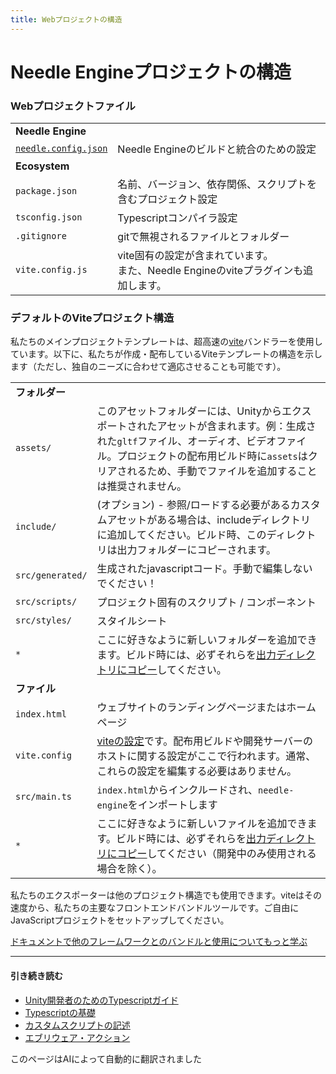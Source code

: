 ```yaml
---
title: Webプロジェクトの構造
---
```


# Needle Engineプロジェクトの構造

### Webプロジェクトファイル

| | |
| --- | --- |
| **Needle Engine** | |
| [`needle.config.json`](./reference/needle-config-json.md) | Needle Engineのビルドと統合のための設定 |
| **Ecosystem** | |
| `package.json` | 名前、バージョン、依存関係、スクリプトを含むプロジェクト設定 |
| `tsconfig.json` | Typescriptコンパイラ設定 |
| `.gitignore` | gitで無視されるファイルとフォルダー |
| `vite.config.js` | vite固有の設定が含まれています。<br/>また、Needle Engineのviteプラグインも追加します。 |


### デフォルトのViteプロジェクト構造

私たちのメインプロジェクトテンプレートは、超高速の[vite](https://vitejs.dev/)バンドラーを使用しています。以下に、私たちが作成・配布しているViteテンプレートの構造を示します（ただし、独自のニーズに合わせて適応させることも可能です）。

| | |
| --- | --- |
| **フォルダー** | |
| `assets/` | このアセットフォルダーには、Unityからエクスポートされたアセットが含まれます。例：生成された``gltf``ファイル、オーディオ、ビデオファイル。プロジェクトの配布用ビルド時に``assets``はクリアされるため、手動でファイルを追加することは推奨されません。
| `include/` | (オプション) - 参照/ロードする必要があるカスタムアセットがある場合は、includeディレクトリに追加してください。ビルド時、このディレクトリは出力フォルダーにコピーされます。
| `src/generated/` | 生成されたjavascriptコード。手動で編集しないでください！
| `src/scripts/` | プロジェクト固有のスクリプト / コンポーネント
| `src/styles/` | スタイルシート
| `*` | ここに好きなように新しいフォルダーを追加できます。ビルド時には、必ずそれらを[出力ディレクトリにコピー](./reference/needle-config-json.md)してください。 |
| **ファイル** | |
| `index.html` | ウェブサイトのランディングページまたはホームページ
| `vite.config` | [viteの設定](https://vitejs.dev/config/)です。配布用ビルドや開発サーバーのホストに関する設定がここで行われます。通常、これらの設定を編集する必要はありません。
| `src/main.ts` | `index.html`からインクルードされ、`needle-engine`をインポートします |
| `*` | ここに好きなように新しいファイルを追加できます。ビルド時には、必ずそれらを[出力ディレクトリにコピー](./reference/needle-config-json.md)してください（開発中のみ使用される場合を除く）。 |

私たちのエクスポーターは他のプロジェクト構造でも使用できます。viteはその速度から、私たちの主要なフロントエンドバンドルツールです。ご自由にJavaScriptプロジェクトをセットアップしてください。

[ドキュメントで他のフレームワークとのバンドルと使用についてもっと学ぶ](html.md)



---

#### 引き続き読む

- [Unity開発者のためのTypescriptガイド](./getting-started/for-unity-developers.md)
- [Typescriptの基礎](./getting-started/typescript-essentials.md)
- [カスタムスクリプトの記述](./scripting.md)
- [エブリウェア・アクション](./everywhere-actions.md)


このページはAIによって自動的に翻訳されました